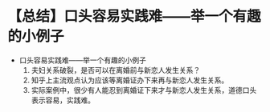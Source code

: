 # 【总结】口头容易实践难——举一个有趣的小例子

-   口头容易实践难——举一个有趣的小例子
    1.  夫妇关系破裂，是否可以在离婚前与新恋人发生关系？
    2.  知乎上主流观点认为应该等离婚证办下来再与新恋人发生关系。
    3.  实际案例中，很少有人能忍到离婚证下来才与新恋人发生关系，道德口头表示容易，实践难。